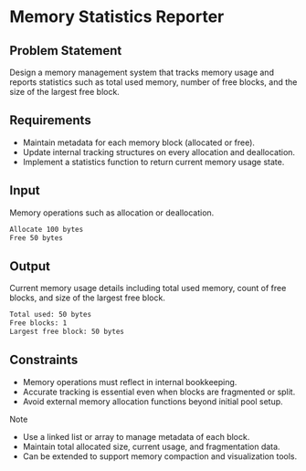# Memory Statistics Reporter

## Problem Statement

Design a memory management system that tracks memory usage and reports statistics such as total used memory, number of free blocks, and the size of the largest free block.

## Requirements

- Maintain metadata for each memory block (allocated or free).
- Update internal tracking structures on every allocation and deallocation.
- Implement a statistics function to return current memory usage state.

## Input

Memory operations such as allocation or deallocation.

```bash
Allocate 100 bytes
Free 50 bytes
```

## Output

Current memory usage details including total used memory, count of free blocks, and size of the largest free block.

```bash
Total used: 50 bytes
Free blocks: 1
Largest free block: 50 bytes
```

## Constraints

- Memory operations must reflect in internal bookkeeping.
- Accurate tracking is essential even when blocks are fragmented or split.
- Avoid external memory allocation functions beyond initial pool setup.

> [!NOTE]
>
> - Use a linked list or array to manage metadata of each block.
> - Maintain total allocated size, current usage, and fragmentation data.
> - Can be extended to support memory compaction and visualization tools.
